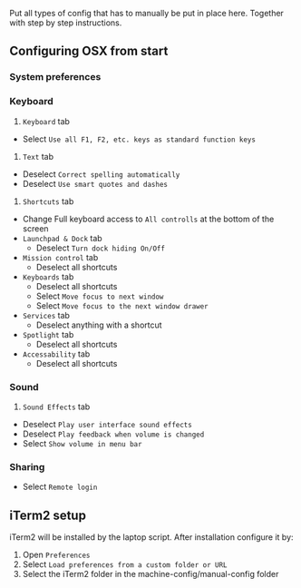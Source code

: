 Put all types of config that has to manually be put in place here.
Together with step by step instructions.

## Configuring OSX from start



### System preferences

### Keyboard

1. `Keyboard` tab
  - Select `Use all F1, F2, etc. keys as standard function keys`
1. `Text` tab
  - Deselect `Correct spelling automatically`
  - Deselect `Use smart quotes and dashes`
1. `Shortcuts` tab
  - Change Full keyboard access to `All controlls` at the bottom of the screen
  - `Launchpad & Dock` tab
    - Deselect `Turn dock hiding On/Off`
  - `Mission control` tab
    - Deselect all shortcuts
  - `Keyboards` tab
    - Deselect all shortcuts
    - Select `Move focus to next window`
    - Select `Move focus to the next window drawer`
  - `Services` tab
    - Deselect anything with a shortcut
  - `Spotlight` tab
    - Deselect all shortcuts
  - `Accessability` tab
    - Deselect all shortcuts

### Sound

1. `Sound Effects` tab
  - Deselect `Play user interface sound effects`
  - Deselect `Play feedback when volume is changed`
  - Select `Show volume in menu bar`

### Sharing

- Select `Remote login`

## iTerm2 setup

iTerm2 will be installed by the laptop script. After installation configure it by:

1. Open `Preferences`
1. Select `Load preferences from a custom folder or URL`
1. Select the iTerm2 folder in the machine-config/manual-config folder
